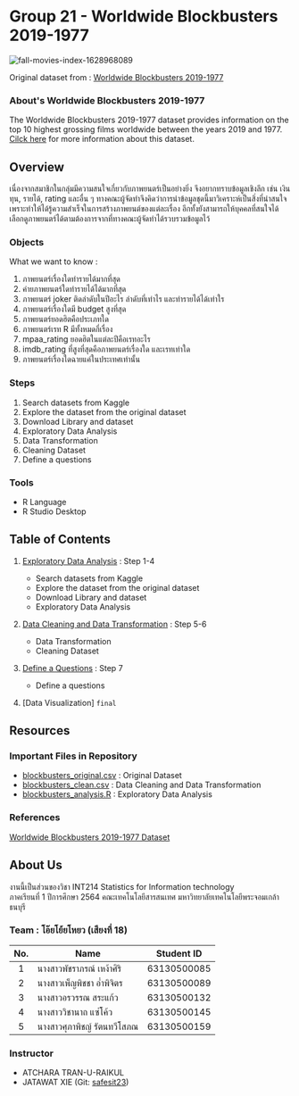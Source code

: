 # Group 21 - Worldwide Blockbusters 2019-1977
![fall-movies-index-1628968089](https://user-images.githubusercontent.com/68915844/137787092-f32bf8ce-2923-4007-8c28-4cde095ef26c.jpg)

Original dataset from : [Worldwide Blockbusters 2019-1977](https://www.kaggle.com/narmelan/top-ten-blockbusters-20191977)


### About's Worldwide Blockbusters 2019-1977

The Worldwide Blockbusters 2019-1977 dataset provides information on the top 10 highest grossing films worldwide between the years 2019 and 1977. [Cilck here](https://github.com/sit-2021-int214/021-Worldwide-Blockbusters-2019-1977/blob/main/blockbusters_original.csv) for more information about this dataset.


## Overview

เนื่องจากสมาชิกในกลุ่มมีความสนใจเกี่ยวกับภาพยนตร์เป็นอย่างยิ่ง จึงอยากทราบข้อมูลเชิงลึก เช่น เงินทุน, รายได้, rating และอื่น ๆ ทางคณะผู้จัดทำจึงคิดว่าการนำข้อมูลชุดนี้มาวิเคราะห์เป็นสิ่งที่น่าสนใจเพราะทำให้ได้รู้ความสำเร็จในการสร้างภาพยนต์ของแต่ละเรื่อง อีกทั้งยังสามารถให้บุคคลที่สนใจได้เลือกดูภาพยนตร์ได้ตามต้องการจากที่ทางคณะผู้จัดทำได้รวบรวมข้อมูลไว้


### Objects

What we want to know :

1. ภาพยนตร์เรื่องใดทำรายได้มากที่สุด
2. ค่ายภาพยนตร์ใดทำรายได้ได้มากที่สุด
3. ภาพยนตร์ joker ติดลำดับในปีอะไร ลำดับที่เท่าไร และทำรายได้ได้เท่าใร
4. ภาพยนตร์เรื่องใดมี budget สูงที่สุด
5. ภาพยนตร์ยอดฮิตคือประเภทใด
6. ภาพยนตร์เรท R มีทั้งหมดกี่เรื่อง
7. mpaa_rating ยอดฮิตในแต่ละปีคือเรทอะไร
8. imdb_rating ที่สูงที่สุดคือภาพยนตร์เรื่องใด และเรทเท่าใด
9. ภาพยนตร์เรื่องใดฉายแค่ในประเทศเท่านั้น


### Steps

1. Search datasets from Kaggle
2. Explore the dataset from the original dataset
3. Download Library and dataset
4. Exploratory Data Analysis
5. Data Transformation
6. Cleaning Dataset
7. Define a questions

 
### Tools

- R Language
- R Studio Desktop


## Table of Contents

1. [Exploratory Data Analysis](https://github.com/sit-2021-int214/021-Worldwide-Blockbusters-2019-1977/blob/main/step1-4_data_analysis.md) : Step 1-4
   - Search datasets from Kaggle
   - Explore the dataset from the original dataset
   - Download Library and dataset
   - Exploratory Data Analysis
  
2. [Data Cleaning and Data Transformation](https://github.com/sit-2021-int214/021-Worldwide-Blockbusters-2019-1977/blob/main/step5-6_transformation&cleaning.md) : Step 5-6
   - Data Transformation
   - Cleaning Dataset

3. [Define a Questions](https://github.com/sit-2021-int214/021-Worldwide-Blockbusters-2019-1977/blob/main/step7_define_question.md) : Step 7
   - Define a questions
 
4. [Data Visualization] `final`

## Resources

### Important Files in Repository
- [blockbusters_original.csv](https://github.com/sit-2021-int214/021-Worldwide-Blockbusters-2019-1977/blob/main/blockbusters_original.csv) : Original Dataset
- [blockbusters_clean.csv](https://github.com/sit-2021-int214/021-Worldwide-Blockbusters-2019-1977/blob/main/blockbusters_clean.csv) : Data Cleaning and Data Transformation
- [blockbusters_analysis.R](https://github.com/sit-2021-int214/021-Worldwide-Blockbusters-2019-1977/blob/main/blockbusters_analysis.R) : Exploratory Data Analysis


### References
[Worldwide Blockbusters 2019-1977 Dataset](https://www.kaggle.com/narmelan/top-ten-blockbusters-20191977)

## About Us

งานนี้เป็นส่วนของวิชา INT214 Statistics for Information technology <br/> ภาคเรียนที่ 1 ปีการศึกษา 2564 คณะเทคโนโลยีสารสนเทศ มหาวิทยาลัยเทคโนโลยีพระจอมเกล้าธนบุรี

### Team : โอ๊ยโย้ยโหยว (เสียงที่ 18)

| No. | Name                     |  Student ID   |
|:---:|--------------------------|---------------|
|  1  | นางสาวพัชราภรณ์ เหง้าศิริ     |  63130500085  |
|  2  | นางสาวเพ็ญพิชชา อ่ำพิจิตร     |  63130500089  |
|  3  | นางสาวอรวรรณ สระแก้ว      |  63130500132  |
|  4  | นางสาววิชานาถ แซ่โค้ว       |  63130500145  |
|  5  | นางสาวศุภาพิชญ์ รัตนทวีโสภณ   |  63130500159  |


### Instructor

- ATCHARA TRAN-U-RAIKUL
- JATAWAT XIE (Git: [safesit23](https://github.com/safesit23))

